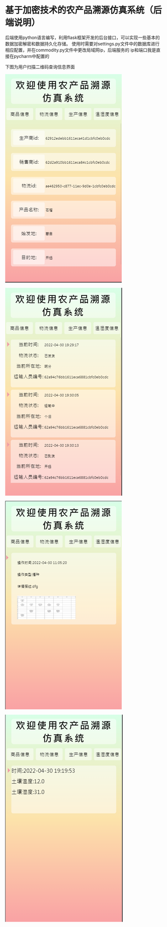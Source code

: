 # 基于加密技术的农产品溯源仿真系统（后端说明）



后端使用python语言编写，利用flask框架开发的后台接口，可以实现一些基本的数据加密解密和数据持久化存储。
使用时需要对settings.py文件中的数据库进行相应配置，并在commodity.py文件中更改局域网ip，后端服务的
ip和端口我是直接在pycharm中配置的

下图为用户扫描二维码查询信息界面

![](/markdown_imgs/1.png)

![](/markdown_imgs/2.png)

![](/markdown_imgs/3.png)

![](/markdown_imgs/4.png)